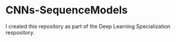 # CNNs-SequenceModels
I created this repository as part of the Deep Learning Specialization respository.
